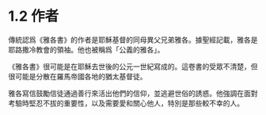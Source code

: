 # 1.2 作者

傳統認爲《雅各書》的作者是耶穌基督的同母異父兄弟雅各。據聖經記載，雅各是耶路撒冷教會的領袖。他也被稱爲「公義的雅各」。

《雅各書》很可能是在耶穌去世後的公元一世紀寫成的。這卷書的受眾不清楚，但很可能是分散在羅馬帝國各地的猶太基督徒。

雅各寫信鼓勵信徒通過善行來活出他們的信仰，並逃避世俗的誘惑。他強調在面對考驗時堅忍不拔的重要性，以及需要愛和關心他人，特別是那些較不幸的人。